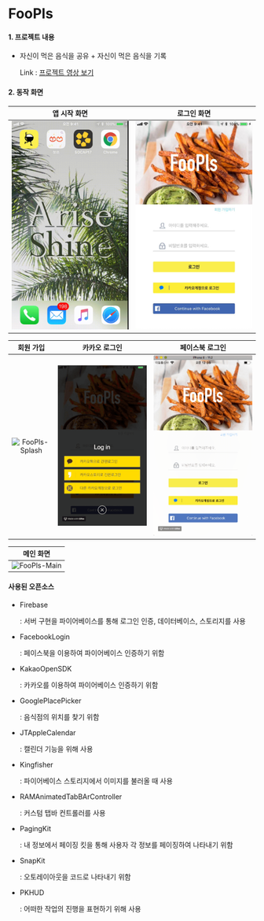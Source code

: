 # FooPls

#### 1. 프로젝트 내용

- 자신이 먹은 음식을 공유 + 자신이 먹은 음식을 기록


  Link : [프로젝트 영상 보기][1]


#### 2. 동작 화면

|                 앱 시작 화면                  |                  로그인 화면                  |
| :--------------------------------------: | :--------------------------------------: |
| ![FooPls-Splash][image-1] | ![FooPls-Splash][image-2] |



|                  회원 가입                   |                 카카오 로그인                  |                 페이스북 로그인                 |
| :--------------------------------------: | :--------------------------------------: | :--------------------------------------: |
| ![FooPls-Splash][image-3] | ![FooPls-Splash][image-4] | ![FooPls-Splash][image-5] |



|                  메인 화면                   |
| :--------------------------------------: |
| ![FooPls-Main][image-6] |







#### 사용된 오픈소스

- Firebase

  : 서버 구현을 파이어베이스를 통해 로그인 인증, 데이터베이스, 스토리지를 사용

- FacebookLogin

  : 페이스북을 이용하여 파이어베이스 인증하기 위함

- KakaoOpenSDK

  : 카카오를 이용하여 파이어베이스 인증하기 위함

- GooglePlacePicker

  : 음식점의 위치를 찾기 위함

- JTAppleCalendar

  : 캘린더 기능을 위해 사용

- Kingfisher

  : 파이어베이스 스토리지에서 이미지를 불러올 때 사용

- RAMAnimatedTabBArController

  : 커스텀 탭바 컨트롤러를 사용

- PagingKit

  : 내 정보에서 페이징 킷을 통해 사용자 각 정보를 페이징하여 나타내기 위함

- SnapKit

  : 오토레이아웃을 코드로 나타내기 위함

- PKHUD

  : 어떠한 작업의 진행을 표현하기 위해 사용

[1]:	https://youtu.be/k75gYIzaQBs

[image-1]:	/Resources/FooPls-Splash.gif
[image-2]:	/Resources/FooPls-Login.jpg
[image-3]:	/Resources/FooPls-Signup.gif
[image-4]:	/Resources/FooPls-KakaoLogin.gif
[image-5]:	/Resources/FooPls-FacebookLogin.gif
[image-6]:	/Resources/FooPls-Main.gif